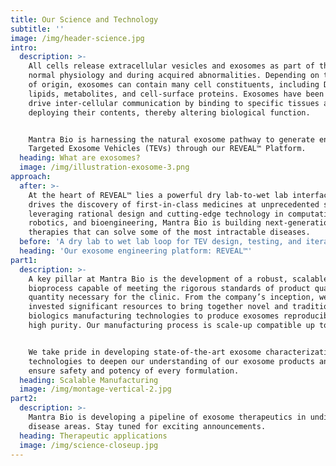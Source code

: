 ```yaml
---
title: Our Science and Technology
subtitle: ''
image: /img/header-science.jpg
intro:
  description: >-
    All cells release extracellular vesicles and exosomes as part of their
    normal physiology and during acquired abnormalities. Depending on the cell
    of origin, exosomes can contain many cell constituents, including DNA, RNA,
    lipids, metabolites, and cell-surface proteins. Exosomes have been shown to
    drive inter-cellular communication by binding to specific tissues and
    deploying their contents, thereby altering biological function.


    Mantra Bio is harnessing the natural exosome pathway to generate engineered
    Targeted Exosome Vehicles (TEVs) through our REVEAL™ Platform.
  heading: What are exosomes?
  image: /img/illustration-exosome-3.png
approach:
  after: >-
    At the heart of REVEAL™ lies a powerful dry lab-to-wet lab interface that
    drives the discovery of first-in-class medicines at unprecedented speeds. By
    leveraging rational design and cutting-edge technology in computation,
    robotics, and bioengineering, Mantra Bio is building next-generation
    therapies that can solve some of the most intractable diseases.
  before: 'A dry lab to wet lab loop for TEV design, testing, and iteration.'
  heading: 'Our exosome engineering platform: REVEAL™'
part1:
  description: >-
    A key pillar at Mantra Bio is the development of a robust, scalable
    bioprocess capable of meeting the rigorous standards of product quality and
    quantity necessary for the clinic. From the company’s inception, we have
    invested significant resources to bring together novel and traditional
    biologics manufacturing technologies to produce exosomes reproducibly, at a
    high purity. Our manufacturing process is scale-up compatible up to 2,000L.


    We take pride in developing state-of-the-art exosome characterization
    technologies to deepen our understanding of our exosome products and to
    ensure safety and potency of every formulation.
  heading: Scalable Manufacturing
  image: /img/montage-vertical-2.jpg
part2:
  description: >-
    Mantra Bio is developing a pipeline of exosome therapeutics in undisclosed
    disease areas. Stay tuned for exciting announcements.
  heading: Therapeutic applications
  image: /img/science-closeup.jpg
---
```


